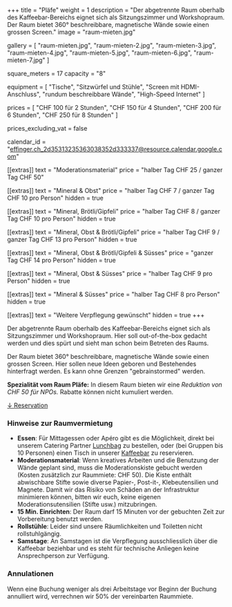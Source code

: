 +++
title = "Pläfe"
weight = 1
description = "Der abgetrennte Raum oberhalb des Kaffeebar-Bereichs eignet sich als Sitzungszimmer und Workshopraum. Der Raum bietet 360° beschreibbare, magnetische Wände sowie einen grossen Screen."
image = "raum-mieten.jpg"

gallery = [
  "raum-mieten.jpg",
  "raum-mieten-2.jpg",
  "raum-mieten-3.jpg",
  "raum-mieten-4.jpg",
  "raum-mieten-5.jpg",
  "raum-mieten-6.jpg",
  "raum-mieten-7.jpg"
]

square_meters = 17
capacity = "8"

equipment = [
  "Tische",
  "Sitzwürfel und Stühle",
  "Screen mit HDMI-Anschluss",
  "rundum beschreibbare Wände",
  "High-Speed Internet"
]

prices = [
  "CHF 100 für 2 Stunden",
  "CHF 150 für 4 Stunden",
  "CHF 200 für 6 Stunden",
  "CHF 250 für 8 Stunden"
]

prices_excluding_vat = false

calendar_id = "effinger.ch_2d35313235363038352d333337@resource.calendar.google.com"

[[extras]]
text = "Moderationsmaterial"
price = "halber Tag CHF 25 / ganzer Tag CHF 50"

[[extras]]
text = "Mineral & Obst"
price = "halber Tag CHF 7 / ganzer Tag CHF 10 pro Person"
hidden = true

[[extras]]
text = "Mineral, Brötli/Gipfeli"
price = "halber Tag CHF 8 / ganzer Tag CHF 10 pro Person"
hidden = true

[[extras]]
text = "Mineral, Obst & Brötli/Gipfeli"
price = "halber Tag CHF 9 / ganzer Tag CHF 13 pro Person"
hidden = true

[[extras]]
text = "Mineral, Obst & Brötli/Gipfeli & Süsses"
price =  "ganzer Tag CHF 14 pro Person"
hidden = true

[[extras]]
text = "Mineral, Obst & Süsses"
price = "halber Tag CHF 9 pro Person"
hidden = true

[[extras]]
text = "Mineral & Süsses"
price = "halber Tag CHF 8 pro Person"
hidden = true

[[extras]]
text = "Weitere Verpflegung gewünscht"
hidden = true
+++

Der abgetrennte Raum oberhalb des Kaffeebar-Bereichs eignet sich als Sitzungszimmer und Workshopraum. Hier soll out-of-the-box gedacht werden und dies spürt und sieht man schon beim Betreten des Raums.

Der Raum bietet 360° beschreibbare, magnetische Wände sowie einen grossen Screen. Hier sollen neue Ideen geboren und Bestehendes hinterfragt werden. Es kann ohne Grenzen "gebrainstormed" werden.

**Spezialität vom Raum Pläfe:** In diesem Raum bieten wir eine *Reduktion von CHF 50 für NPOs.* Rabatte können nicht kumuliert werden.

<div class="local-scroll">
 <a href="#reservation" class="btn btn-mod btn-border btn-round btn-medium">&darr; Reservation</a>
</div>


### Hinweise zur Raumvermietung

* **Essen**: Für Mittagessen oder Apéro gibt es die Möglichkeit, direkt bei unserem Catering Partner [Lunchbag](https://www.lunchbag.ch/) zu bestellen, oder (bei Gruppen bis 10 Personen) einen Tisch in unserer [Kaffeebar](/kaffeebar/) zu reservieren.
* **Moderationsmaterial**: Wenn kreatives Arbeiten und die Benutzung der Wände geplant sind, muss die Moderationskiste gebucht werden (Kosten zusätzlich zur Raummiete: CHF 50). Die Kiste enthält abwischbare Stifte sowie diverse Papier-, Post-it-, Klebeutensilien und Magnete. Damit wir das Risiko von Schäden an der Infrastruktur minimieren können, bitten wir euch, keine eigenen Moderationsutensilien (Stifte usw.) mitzubringen.
* **15 Min. Einrichten**: Der Raum darf 15 Minuten vor der gebuchten Zeit zur Vorbereitung benutzt werden.
* **Rollstühle**: Leider sind unsere Räumlichkeiten und Toiletten nicht rollstuhlgängig.
* **Samstage**: An Samstagen ist die Verpflegung ausschliesslich über die Kaffeebar beziehbar und es steht für technische Anliegen keine Ansprechperson zur Verfügung.


### Annulationen

Wenn eine Buchung weniger als drei Arbeitstage vor Beginn der Buchung annulliert wird, verrechnen wir 50% der vereinbarten Raummiete.